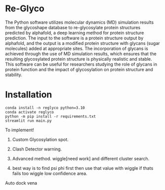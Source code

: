 # Re-Glyco

The Python software utilizes molecular dynamics (MD) simulation results from the glycoshape database to re-glycosylate protein structures predicted by alphafold, a deep learning method for protein structure prediction. The input to the software is a protein structure output by alphafold, and the output is a modified protein structure with glycans (sugar molecules) added at appropriate sites. The incorporation of glycans is achieved through the use of MD simulation results, which ensures that the resulting glycosylated protein structure is physically realistic and stable. This software can be useful for researchers studying the role of glycans in protein function and the impact of glycosylation on protein structure and stability.


# Installation
```
conda install -n reglyco python=3.10
conda activate reglyco
python -m pip install -r requirements.txt
streamlit run main.py
```


To implement!
1. Custom Glycosylation spot.
2. Clash Detector warning.
2. Advanced method.
    wiggle[need work] and different cluster search.

3. best way is to find psi phi first then use that value with wiggle if thats fails too wiggle low confidence area.

Auto dock vena 
